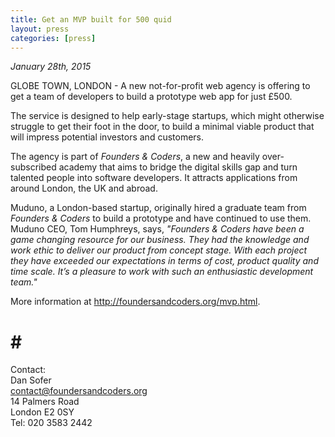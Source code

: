 ```yaml
---
title: Get an MVP built for 500 quid
layout: press
categories: [press]
---
```


*January 28th, 2015*

GLOBE TOWN, LONDON - A new not-for-profit web agency is offering to get a team of developers to build a prototype web app for just £500.

The service is designed to help early-stage startups, which might otherwise struggle to get their foot in the door, to build a minimal viable product that will impress potential investors and customers.

The agency is part of *Founders & Coders*, a new and heavily over-subscribed academy that aims to bridge the digital skills gap and turn talented people into software developers. It attracts applications from around London, the UK and abroad.

Muduno, a London-based startup, originally hired a graduate team from *Founders & Coders* to build a prototype and have continued to use them. Muduno CEO, Tom Humphreys, says, *"Founders & Coders have been a game changing resource for our business. They had the knowledge and work ethic to deliver our product from concept stage. With each project they have exceeded our expectations in terms of cost, product quality and time scale. It’s a pleasure to work with such an enthusiastic development team."*

More information at <a href="/apply.html">http://foundersandcoders.org/mvp.html</a>.

 # # #

Contact:    
Dan Sofer    
<a href="mailto:contact@foundersandcoders.org">contact@foundersandcoders.org</a>    
14 Palmers Road    
London E2 0SY    
Tel: 020 3583 2442


